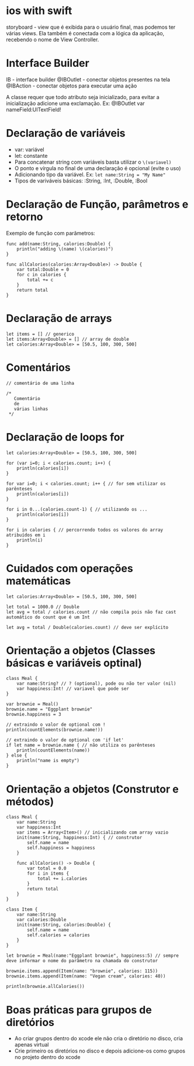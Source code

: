 # ios with swift

storyboard - view que é exibida para o usuário final, mas podemos ter várias views. Ela também é conectada com a lógica da aplicação, recebendo o nome de View Controller.

# Interface Builder
IB - interface builder
@IBOutlet - conectar objetos presentes na tela
@IBAction - conectar objetos para executar uma ação

A classe requer que todo atributo seja inicializado, para evitar a inicialização adicione uma exclamação.
Ex: 
@IBOutlet var nameField:UITextField!

# Declaração de variáveis
- var: variável
- let: constante
- Para concatenar string com variáveis basta utilizar o `\(variavel)`
- O ponto e vírgula no final de uma declaração é opcional (evite o uso)
- Adicionando tipo da variável. Ex: `let name:String = "My Name"`
- Tipos de variváveis básicas: :String, :Int, :Double, :Bool

# Declaração de Função, parâmetros e retorno
Exemplo de função com parâmetros:
```
func add(name:String, calories:Double) {
    println("adding \(name) \(calories)")
}

func allCalories(calories:Array<Double>) -> Double {
    var total:Double = 0
    for c in calories {
        total += c
    }
    return total
}
```

# Declaração de arrays
```
let items = [] // generico
let items:Array<Double> = [] // array de double
let calories:Array<Double> = [50.5, 100, 300, 500]
```

# Comentários
```
// comentário de uma linha

/* 
   Comentário
   de 
   várias linhas
 */
```

# Declaração de loops for
```
let calories:Array<Double> = [50.5, 100, 300, 500]

for (var i=0; i < calories.count; i++) {
    println(calories[i])
}

for var i=0; i < calories.count; i++ { // for sem utilizar os parênteses
    println(calories[i])
}

for i in 0...(calories.count-1) { // utilizando os ...
    println(calories[i])
}

for i in calories { // percorrendo todos os valores do array atribuídos em i
    println(i)
}
```

# Cuidados com operações matemáticas
```
let calories:Array<Double> = [50.5, 100, 300, 500]

let total = 1000.0 // Double
let avg = total / calories.count // não compila pois não faz cast automático do count que é um Int

let avg = total / Double(calories.count) // deve ser explícito
```

# Orientação a objetos (Classes básicas e variáveis optinal)
```
class Meal {
    var name:String? // ? (optional), pode ou não ter valor (nil)
    var happiness:Int! // variavel que pode ser
}

var brownie = Meal()
brownie.name = "Eggplant brownie"
brownie.happiness = 3

// extraindo o valor de optional com !
println(countElements(brownie.name!))

// extraindo o valor de optional com 'if let'
if let name = brownie.name { // não utiliza os parênteses
    println(countElements(name))
} else {
    println("name is empty")
}
```

# Orientação a objetos (Construtor e métodos)
```
class Meal {
    var name:String
    var happiness:Int
    var items = Array<Item>() // inicializando com array vazio
    init(name:String, happiness:Int) { // construtor
        self.name = name
        self.happiness = happiness
    }
    
    func allCalories() -> Double {
        var total = 0.0
        for i in items {
            total += i.calories
        }
        return total
    }
}

class Item {
    var name:String
    var calories:Double
    init(name:String, calories:Double) {
        self.name = name
        self.calories = calories
    }
}

let brownie = Meal(name:"Eggplant brownie", happiness:5) // sempre deve informar o nome do parâmetro na chamada do construtor

brownie.items.append(Item(name: "brownie", calories: 115))
brownie.items.append(Item(name: "Vegan cream", calories: 40))

println(brownie.allCalories())
```

# Boas práticas para grupos de diretórios
- Ao criar grupos dentro do xcode ele não cria o diretório no disco, cria apenas virtual
- Crie primeiro os diretórios no disco e depois adicione-os como grupos no projeto dentro do xcode